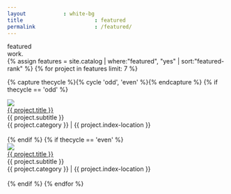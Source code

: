 ```yaml
---
layout            : white-bg
title 						: featured
permalink					: /featured/
---
```


<!-- for the new featured page - each project is in a wrapper followed by a full width div that contains the divider that aligns left or right -->
<div class="hero-wrapper">
	<div class="title-container">
		<div class="title">featured<br/>work.</div>
	</div>
</div>

<div class="outer_wrapper">
{% assign features = site.catalog | where:"featured", "yes" | sort:"featured-rank" %}
{% for project in features limit: 7 %}

{% capture thecycle %}{% cycle 'odd', 'even' %}{% endcapture %}
		{% if thecycle == 'odd' %}
<!-- Template 1 -->
<div class="page_wrapper">
	<div class="sec_wrapper clear">
		<div class="some-image"><img src="{{ project.cover-image }}" /></div>
		<div class="some-text clear">
			<div class="some-text-inner">
				<div class="some-text-content">
					<div class="font_lz uppercase"><a href="{{ project.url }}" class="link">{{ project.title }}</a></div>
					<div class="font_size_med uppercase">{{ project.subtitle }}</div>
					<div class="font_size_micro brand_color uppercase">{{ project.category }} | {{ project.index-location }}</div>
				</div>
			</div>
		</div>
	</div>
</div>
<div class="divider_wrapper clear">
	<div class="divider_divider">&nbsp;</div>
</div>
<!-- # Template 1 -->
{% endif %}
{% if thecycle == 'even' %}
<!-- Template 2 -->
<div class="page_wrapper">
	<div class="sec_wrapper clear">
		<div class="some-image some-image-option"><img src="{{ project.cover-image }}" /></div>
		<div class="some-text some-text-option clear">
			<div class="some-text-inner">
				<div class="some-text-content">
					<div class="font_lz uppercase"><a href="{{ project.url }}" class="link">{{ project.title }}</a></div>
					<div class="font_size_med uppercase">{{ project.subtitle }}</div>
					<div class="font_size_micro brand_color uppercase">{{ project.category }} | {{ project.index-location }}</div>
				</div>
			</div>
		</div>
	</div>
</div>
<div class="divider_wrapper clear">
	<div class="divider_divider divider_option">&nbsp;</div>
</div>
<!-- # Template 2 -->
{% endif %}
{% endfor %}
</div>